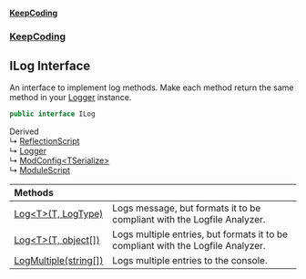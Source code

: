 #### [KeepCoding](index.md 'index')
### [KeepCoding](KeepCoding.md 'KeepCoding')
## ILog Interface
An interface to implement log methods. Make each method return the same method in your [Logger](Logger.md 'KeepCoding.Logger') instance.    
```csharp
public interface ILog
```

Derived  
&#8627; [ReflectionScript](ReflectionScript.md 'KeepCoding.Internal.ReflectionScript')  
&#8627; [Logger](Logger.md 'KeepCoding.Logger')  
&#8627; [ModConfig&lt;TSerialize&gt;](ModConfig.TSerialize..md 'KeepCoding.ModConfig&lt;TSerialize&gt;')  
&#8627; [ModuleScript](ModuleScript.md 'KeepCoding.ModuleScript')  

| Methods | |
| :--- | :--- |
| [Log&lt;T&gt;(T, LogType)](ILog.Log.D5O48+PY35ntCSBU53qA2w.md 'KeepCoding.ILog.Log&lt;T&gt;(T, LogType)') | Logs message, but formats it to be compliant with the Logfile Analyzer.<br/> |
| [Log&lt;T&gt;(T, object[])](ILog.Log.HWlPrcOi+ru2nlGrnQnZCg.md 'KeepCoding.ILog.Log&lt;T&gt;(T, object[])') | Logs multiple entries, but formats it to be compliant with the Logfile Analyzer.<br/> |
| [LogMultiple(string[])](ILog.LogMultiple.8hEw.NM7KbVYXvf+JfGQBw.md 'KeepCoding.ILog.LogMultiple(string[])') | Logs multiple entries to the console.<br/> |
